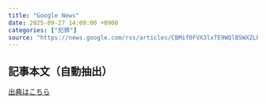 ```yaml
---
title: "Google News"
date: 2025-09-27 14:09:00 +0900
categories: ["犯罪"]
source: "https://news.google.com/rss/articles/CBMif0FVX3lxTE9WQlB5WXZLb0JaeXFiQUZSb0ZPZkpidDN0RFAwLXhmWElVNlczTkgtVlAyUHFxUEM4bHppcXlYeDdpTDFVXzV5d3BRemkxRll1TTctcTJ3dUxmajJJbW1DQ0xtVFh2S245T1U2cmcybGdRNkRyQ1drSnJtWTE3LVk?oc=5"
---
```


## 記事本文（自動抽出）
<body class="y0K44d EA71Tc" id="readabilityBody"></body>

[出典はこちら](https://news.google.com/rss/articles/CBMif0FVX3lxTE9WQlB5WXZLb0JaeXFiQUZSb0ZPZkpidDN0RFAwLXhmWElVNlczTkgtVlAyUHFxUEM4bHppcXlYeDdpTDFVXzV5d3BRemkxRll1TTctcTJ3dUxmajJJbW1DQ0xtVFh2S245T1U2cmcybGdRNkRyQ1drSnJtWTE3LVk?oc=5)
